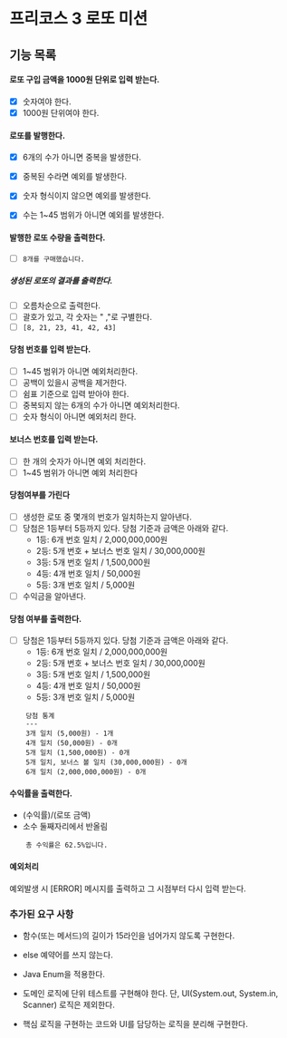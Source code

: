 # 프리코스 3 로또 미션

## 기능 목록 

#### 로또 구입 금액을 1000원 단위로 입력 받는다.

- [x] 숫자여야 한다.
- [x] 1000원 단위여야 한다.

#### 로또를 발행한다.

- [x] 6개의 수가 아니면 중복을 발생한다.

- [x] 중복된 수라면 예외를 발생한다.
- [x] 숫자 형식이지 않으면 예외를 발생한다.
- [x] 수는 1~45 범위가 아니면 예외를 발생한다.

#### 발행한 로또 수량을 출력한다.

- [ ] `8개를 구매했습니다.`

##### 생성된 로또의 결과를 출력한다.

- [ ] 오름차순으로 출력한다.
- [ ] 괄호가 있고, 각 숫자는 " ,"로 구별한다. 
- [ ] `[8, 21, 23, 41, 42, 43]`

#### 당첨 번호를 입력 받는다.
- [ ] 1~45 범위가 아니면 예외처리한다.
- [ ] 공백이 있을시 공백을 제거한다.
- [ ] 쉼표 기준으로 입력 받아야 한다.
- [ ] 중복되지 않는 6개의 수가 아니면 예외처리한다.
- [ ] 숫자 형식이 아니면 예외처리 한다.

#### 보너스 번호를 입력 받는다.
- [ ] 한 개의 숫자가 아니면 예외 처리한다.
- [ ] 1~45 범위가 아니면 예외 처리한다

#### 당첨여부를 가린다
- [ ] 생성한 로또 중 몇개의 번호가 일치하는지 알아낸다.
- [ ] 당첨은 1등부터 5등까지 있다. 당첨 기준과 금액은 아래와 같다.
    - 1등: 6개 번호 일치 / 2,000,000,000원
    - 2등: 5개 번호 + 보너스 번호 일치 / 30,000,000원
    - 3등: 5개 번호 일치 / 1,500,000원
    - 4등: 4개 번호 일치 / 50,000원
    - 5등: 3개 번호 일치 / 5,000원
- [ ] 수익금을 알아낸다.

#### 당첨 여부를 출력한다.
- [ ] 당첨은 1등부터 5등까지 있다. 당첨 기준과 금액은 아래와 같다.
  - 1등: 6개 번호 일치 / 2,000,000,000원
  - 2등: 5개 번호 + 보너스 번호 일치 / 30,000,000원
  - 3등: 5개 번호 일치 / 1,500,000원
  - 4등: 4개 번호 일치 / 50,000원
  - 5등: 3개 번호 일치 / 5,000원
``` 
    당첨 통계
    ---
    3개 일치 (5,000원) - 1개
    4개 일치 (50,000원) - 0개
    5개 일치 (1,500,000원) - 0개
    5개 일치, 보너스 볼 일치 (30,000,000원) - 0개
    6개 일치 (2,000,000,000원) - 0개
```


#### 수익률을 출력한다.
- (수익률)/(로또 금액)
- 소수 둘째자리에서 반올림
```
    총 수익률은 62.5%입니다.
```

#### 예외처리 
예외발생 시 [ERROR] 메시지를 출력하고 그 시점부터 다시 입력 받는다.



### 추가된 요구 사항

- 함수(또는 메서드)의 길이가 15라인을 넘어가지 않도록 구현한다.

- else 예약어를 쓰지 않는다.

- Java Enum을 적용한다.

- 도메인 로직에 단위 테스트를 구현해야 한다. 단, UI(System.out, System.in, Scanner) 로직은 제외한다.

- 핵심 로직을 구현하는 코드와 UI를 담당하는 로직을 분리해 구현한다.

  